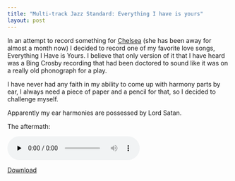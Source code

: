 ```yaml
---
title: "Multi-track Jazz Standard: Everything I have is yours"
layout: post
---
```


In an attempt to record something for <a href="http://www.chelseahollow.com">Chelsea</a> (she has been away for almost a month now) I decided to record one of my favorite love songs, Everything I Have is Yours. I believe that only version of it that I have heard was a Bing Crosby recording that had been doctored to sound like it was on a really old phonograph for a play.

I have never had any faith in my ability to come up with harmony parts by ear, I always need a piece of paper and a pencil for that, so I decided to challenge myself.

Apparently my ear harmonies are possessed by Lord Satan.

The aftermath:

<audio id="wp_mep_45" src="http://blog.classicalcode.com/wp-content/uploads/2008/06/everything-i-have-is-yours.mp3" type="audio/mp3"    controls="controls" preload="none"  ></audio>

<a href="http://blog.classicalcode.com/wp-content/uploads/2008/06/everything-i-have-is-yours.mp3">Download</a>

